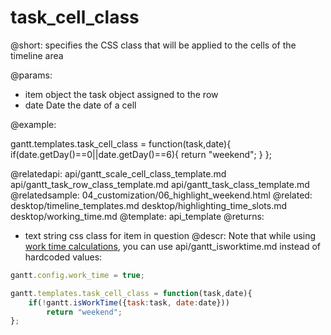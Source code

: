 task_cell_class
=============

@short: specifies the CSS class that will be applied to the cells of the timeline area
	

@params:
- item	object		the task object assigned to the row 
- date	Date		the date of a cell



@example:
<style>
.weekend{ background: #f4f7f4 !important;}
</style>

gantt.templates.task_cell_class = function(task,date){
	if(date.getDay()==0||date.getDay()==6){
		return "weekend";
	}
};

@relatedapi:
	api/gantt_scale_cell_class_template.md
    api/gantt_task_row_class_template.md
    api/gantt_task_class_template.md
@relatedsample:
	04_customization/06_highlight_weekend.html
@related:
	desktop/timeline_templates.md
	desktop/highlighting_time_slots.md
	desktop/working_time.md
@template:	api_template
@returns:
- text		string		css class for item in question
@descr:
Note that while using [work time calculations](desktop/working_time.md), you can use api/gantt_isworktime.md instead of hardcoded values:

~~~js
gantt.config.work_time = true;

gantt.templates.task_cell_class = function(task,date){
	if(!gantt.isWorkTime({task:task, date:date}))
		return "weekend";
};
~~~


